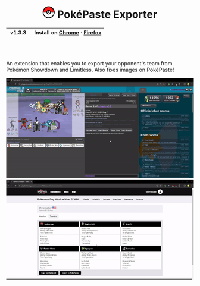 <h1 align="center">
  <img src="icon.png" height="32" width="32">
  PokéPaste Exporter
</h1>

<table align="center">
  <thead>
    <tr>
      <th align="center">&nbsp;v1.3.3&nbsp;</th>
      <th align="center">&nbsp;Install on <a href="https://chromewebstore.google.com/detail/pokepaste-exporter/eehioifimidcjcdlaehajhdeaekmmdne?hl=en&authuser=0)">Chrome</a> · <a href="https://addons.mozilla.org/en-US/firefox/addon/showdown-team-sheet-viewer/">Firefox</a></th>
    </tr>
  </thead>
</table>

<br />
<br />

An extension that enables you to export your opponent's team from Pokémon Showdown and Limitless. Also fixes images on PokéPaste!

![](showdowndemo.gif)
![](limitlessdemo.gif)

